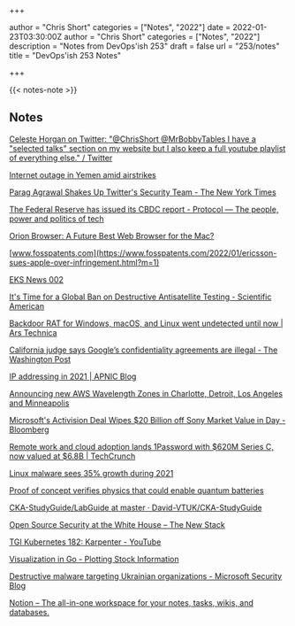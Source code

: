 +++

author = "Chris Short"
categories = ["Notes", "2022"]
date = 2022-01-23T03:30:00Z
author = "Chris Short"
categories = ["Notes", "2022"]
description = "Notes from DevOps'ish 253"
draft = false
url = "253/notes"
title = "DevOps'ish 253 Notes"

+++

{{< notes-note >}}

## Notes

[Celeste Horgan on Twitter: "@ChrisShort @MrBobbyTables I have a "selected talks" section on my website but I also keep a full youtube playlist of everything else." / Twitter](https://twitter.com/celeste_horgan/status/1483491349684908032)

[Internet outage in Yemen amid airstrikes](https://blog.cloudflare.com/internet-outage-in-yemen-amid-airstrikes/)

[Parag Agrawal Shakes Up Twitter's Security Team - The New York Times](https://www.nytimes.com/2022/01/21/technology/twitter-security-team.html)

[The Federal Reserve has issued its CBDC report - Protocol — The people, power and politics of tech](https://www.protocol.com/bulletins/federal-reserve-cbdc)

[Orion Browser: A Future Best Web Browser for the Mac?](https://tedium.co/2022/01/19/orion-web-browser-macos-kagi-profile/?utm_medium=feed&utm_source=feedpress.me&utm_campaign=Feed%3A+tedium)

[www.fosspatents.com](https://www.fosspatents.com/2022/01/ericsson-sues-apple-over-infringement.html?m=1)

[EKS News 002](https://buttondown.email/eks.news/archive/eks-news-002/)

[It's Time for a Global Ban on Destructive Antisatellite Testing - Scientific American](https://www.scientificamerican.com/article/its-time-for-a-global-ban-on-destructive-antisatellite-testing/)

[Backdoor RAT for Windows, macOS, and Linux went undetected until now | Ars Technica](https://arstechnica.com/information-technology/2022/01/backdoor-for-windows-macos-and-linux-went-undetected-until-now/)

[California judge says Google’s confidentiality agreements are illegal - The Washington Post](https://www.washingtonpost.com/technology/2022/01/14/google-nda-illegal-california/)

[IP addressing in 2021 | APNIC Blog](https://blog.apnic.net/2022/01/19/ip-addressing-in-2021/)

[Announcing new AWS Wavelength Zones in Charlotte, Detroit, Los Angeles and Minneapolis](https://aws.amazon.com/about-aws/whats-new/2022/01/aws-wavelength-zones/)

[Microsoft's Activision Deal Wipes $20 Billion off Sony Market Value in Day - Bloomberg](https://www.bloomberg.com/news/articles/2022-01-19/sony-drops-9-6-in-wake-of-microsoft-activision-deal)

[Remote work and cloud adoption lands 1Password with $620M Series C, now valued at $6.8B | TechCrunch](https://techcrunch.com/2022/01/19/1password-series-c-funding/?guccounter=1&guce_referrer=aHR0cHM6Ly93d3cubGlua2VkaW4uY29tLw&guce_referrer_sig=AQAAANPC9USKquAeNBJuJeH_lpwzgU8fggHCh_AL9pxnQsQfNnjACdVuVkzOmeNkojEg7Ap074tWCB7X_8Nh51rS81IK7TS-zcAb2CquPFxlMUCNxSkYKV96tvfgjcga0fhOj9OdonNcf2d58Mgx5ffQfizQJo9cjIX13K09vURKfywG)

[Linux malware sees 35% growth during 2021](https://www.bleepingcomputer.com/news/security/linux-malware-sees-35-percent-growth-during-2021/)

[Proof of concept verifies physics that could enable quantum batteries](https://newatlas.com/energy/quantum-battery-proof-concept-fast-charging/)

[CKA-StudyGuide/LabGuide at master · David-VTUK/CKA-StudyGuide](https://github.com/David-VTUK/CKA-StudyGuide/tree/master/LabGuide)

[Open Source Security at the White House – The New Stack](https://thenewstack.io/open-source-security-at-the-white-house/)

[TGI Kubernetes 182: Karpenter - YouTube](https://www.youtube.com/watch?v=zXqrNJaTCrU&list=PL7bmigfV0EqQzxcNpmcdTJ9eFRPBe-iZa&index=2)

[Visualization in Go - Plotting Stock Information](https://www.ardanlabs.com/blog/2022/01/visualizations-in-go.html)

[Destructive malware targeting Ukrainian organizations - Microsoft Security Blog](https://www.microsoft.com/security/blog/2022/01/15/destructive-malware-targeting-ukrainian-organizations/)

[Notion – The all-in-one workspace for your notes, tasks, wikis, and databases.](https://theworstdev.notion.site/theworstdev/The-Self-Learner-s-Guide-to-Programming-efc9b5bf93294010b1ac02436f3bce4d)
